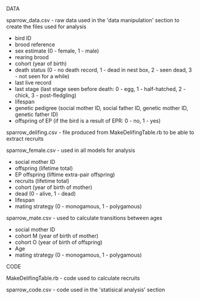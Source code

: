 DATA

sparrow_data.csv - raw data used in the 'data manipulation' section to create the files used for analysis

- bird ID
- brood reference
- sex estimate (0 - female, 1 - male)
- rearing brood
- cohort (year of birth)
- death status (0 - no death record, 1 - dead in nest box, 2 - seen dead, 3 - not seen for a while)
- last live record
- last stage (last stage seen before death: 0 - egg, 1 - half-hatched, 2 - chick, 3 - post-fledgling)
- lifespan
- genetic pedigree (social mother ID, social father ID, genetic mother ID, genetic father ID)
- offspring of EP (if the bird is a result of EPR: 0 - no, 1 - yes)

sparrow_delifing.csv - file produced from MakeDelifingTable.rb to be able to extract recruits

sparrow_female.csv - used in all models for analysis 

  - social mother ID 
  - offspring (lifetime total)
  - EP offspring (liftime extra-pair offspring)
  - recruits (lifetime total)
  - cohort (year of birth of mother)
  - dead (0 - alive, 1 - dead)
  - lifespan
  - mating strategy (0 - monogamous, 1 - polygamous)

sparrow_mate.csv - used to calculate transitions between ages 

  - social mother ID
  - cohort M (year of birth of mother)
  - cohort O (year of birth of offspring)
  - Age
  - mating strategy (0 - monogamous, 1 - polygamous)

CODE

MakeDelifingTable.rb - code used to calculate recruits 

sparrow_code.csv - code used in the 'statisical analysis' section
